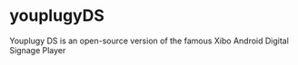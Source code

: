 # youplugyDS
Youplugy DS is an open-source version of the famous Xibo Android Digital Signage Player 
